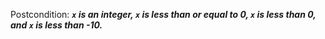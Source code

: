 Postcondition: ***`x` is an integer, `x` is less than or equal to 0, `x` is less than 0, and `x` is less than -10.***
